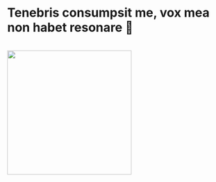  # Tenebris consumpsit me, vox mea non habet resonare 🌙
 <br>
 <img align='center' src="https://pa1.narvii.com/6712/d00a2f7d2506eebf554b0ff77a3c79cf61024217_hq.gif" width="286">
 
